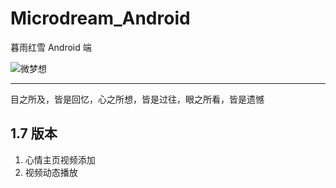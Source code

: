 # Microdream_Android

暮雨红雪 Android 端

![微梦想](https://liuyanggang.com/upload/201910/1572089491.png "微梦想")

---

目之所及，皆是回忆，心之所想，皆是过往，眼之所看，皆是遗憾

## 1.7 版本

1. 心情主页视频添加
2. 视频动态播放
